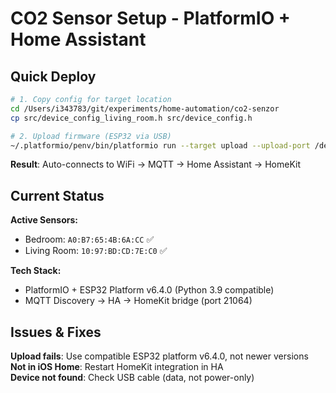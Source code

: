 # CO2 Sensor Setup - PlatformIO + Home Assistant

## Quick Deploy

```bash
# 1. Copy config for target location
cd /Users/i343783/git/experiments/home-automation/co2-senzor
cp src/device_config_living_room.h src/device_config.h

# 2. Upload firmware (ESP32 via USB)
~/.platformio/penv/bin/platformio run --target upload --upload-port /dev/cu.usbserial-XXXXXXXX
```

**Result**: Auto-connects to WiFi → MQTT → Home Assistant → HomeKit

## Current Status

**Active Sensors:**
- Bedroom: `A0:B7:65:4B:6A:CC` ✅
- Living Room: `10:97:BD:CD:7E:C0` ✅ 

**Tech Stack:**
- PlatformIO + ESP32 Platform v6.4.0 (Python 3.9 compatible)
- MQTT Discovery → HA → HomeKit bridge (port 21064)

## Issues & Fixes

**Upload fails**: Use compatible ESP32 platform v6.4.0, not newer versions  
**Not in iOS Home**: Restart HomeKit integration in HA  
**Device not found**: Check USB cable (data, not power-only)